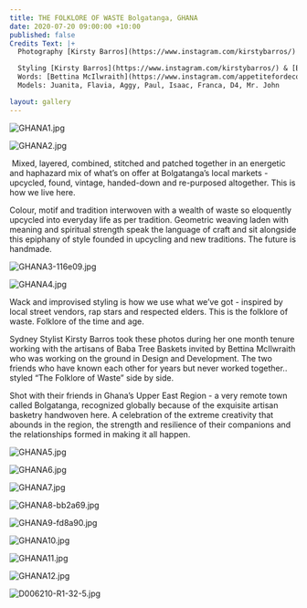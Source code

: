 ```yaml
---
title: THE FOLKLORE OF WASTE Bolgatanga, GHANA
date: 2020-07-20 09:00:00 +10:00
published: false
Credits Text: |+
  Photography [Kirsty Barros](https://www.instagram.com/kirstybarros/)

  Styling [Kirsty Barros](https://www.instagram.com/kirstybarros/) & [Bettina McIlwraith ](https://www.instagram.com/appetitefordecoration/)
  Words: [Bettina McIlwraith](https://www.instagram.com/appetitefordecoration/) + Juanita
  Models: Juanita, Flavia, Aggy, Paul, Isaac, Franca, D4, Mr. John

layout: gallery
---
```


![GHANA1.jpg](/uploads/GHANA1.jpg)

![GHANA2.jpg](/uploads/GHANA2.jpg)

 Mixed, layered, combined, stitched and patched together in an energetic and haphazard mix of what’s on offer at Bolgatanga’s local markets - upcycled, found, vintage, handed-down and re-purposed altogether. This is how we live here. 

Colour, motif and tradition interwoven with a wealth of waste so eloquently upcycled into everyday life as per tradition. Geometric weaving laden with meaning and spiritual strength speak the language of craft and sit alongside this epiphany of style founded in upcycling and new traditions. The future is handmade. 

![GHANA3-116e09.jpg](/uploads/GHANA3-116e09.jpg)

![GHANA4.jpg](/uploads/GHANA4.jpg)

Wack and improvised styling is how we use what we’ve got - inspired by local street vendors, rap stars and respected elders. This is the folklore of waste. Folklore of the time and age.

Sydney Stylist Kirsty Barros took these photos during her one month tenure working with the artisans of Baba Tree Baskets invited by Bettina McIlwraith who was working on the ground in Design and Development. The two friends who have known each other for years but never worked together.. styled “The Folklore of Waste” side by side. 

Shot with their friends in Ghana’s Upper East Region - a very remote town called Bolgatanga, recognized globally because of the exquisite artisan basketry handwoven here. A celebration of the extreme creativity that abounds in the region, the strength and resilience of their companions and the relationships formed in making it all happen. 

![GHANA5.jpg](/uploads/GHANA5.jpg)

![GHANA6.jpg](/uploads/GHANA6.jpg)

![GHANA7.jpg](/uploads/GHANA7.jpg)

![GHANA8-bb2a69.jpg](/uploads/GHANA8-bb2a69.jpg)

![GHANA9-fd8a90.jpg](/uploads/GHANA9-fd8a90.jpg)

![GHANA10.jpg](/uploads/GHANA10.jpg)

![GHANA11.jpg](/uploads/GHANA11.jpg)

![GHANA12.jpg](/uploads/GHANA12.jpg)

![D006210-R1-32-5.jpg](/uploads/D006210-R1-32-5.jpg)
